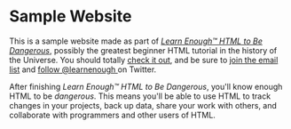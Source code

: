 # Sample Website

This is a sample website made as part of [*Learn Enough™ HTML to Be
Dangerous*](http://learnenough.com/HTML-tutorial), possibly the greatest
beginner HTML tutorial in the history of the Universe. You should totally [
check it out](http://learnenough.com/HTML-tutorial), and be sure to [join
the email list](http://learnenough.com/#email_list) and [follow @learnenough
](http://twitter.com/learnenough) on Twitter.

After finishing *Learn Enough™ HTML to Be Dangerous*, you'll know enough HTML
to be *dangerous*. This means you'll be able to use HTML to track changes in
your projects, back up data, share your work with others, and collaborate
with programmers and other users of HTML.
